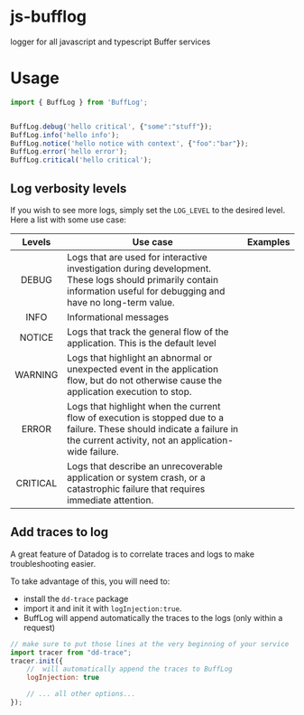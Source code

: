 # js-bufflog
logger for all javascript and typescript Buffer services

# Usage
```js
import { BuffLog } from 'BuffLog';


BuffLog.debug('hello critical', {"some":"stuff"});
BuffLog.info('hello info');
BuffLog.notice('hello notice with context', {"foo":"bar"});
BuffLog.error('hello error');
BuffLog.critical('hello critical');
```

## Log verbosity levels

If you wish to see more logs, simply set the `LOG_LEVEL` to the desired level. Here a list with some use case:

| Levels  | Use case  | Examples  |
|:-:|---|---|
| DEBUG  | Logs that are used for interactive investigation during development. These logs should primarily contain information useful for debugging and have no long-term value.  |   |
| INFO | Informational messages |   |
| NOTICE | Logs that track the general flow of the application. This is the default level |   |
| WARNING | Logs that highlight an abnormal or unexpected event in the application flow, but do not otherwise cause the application execution to stop.  |   |
| ERROR |  Logs that highlight when the current flow of execution is stopped due to a failure. These should indicate a failure in the current activity, not an application-wide failure. |   |
| CRITICAL  | Logs that describe an unrecoverable application or system crash, or a catastrophic failure that requires immediate attention.  |   |


## Add traces to log

A great feature of Datadog is to correlate traces and logs to make troubleshooting easier. 

To take advantage of this, you will need to:
- install the `dd-trace` package 
- import it and init it with `logInjection:true`. 
- BuffLog will append automatically the traces to the logs (only within a request)

```js
// make sure to put those lines at the very beginning of your service
import tracer from "dd-trace";
tracer.init({
    //  will automatically append the traces to BuffLog
    logInjection: true

    // ... all other options...
});
```
